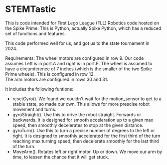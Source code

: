 # STEMTastic
This is code intended for First Lego League (FLL) Robotics code hosted on the Spike Prime.  This is Python, actually Spike Python, which has a reduced set of functions and features.  

This code performed well for us, and got us to the state tournament in 2024.  

Requirements:
The wheel motors are configured in row 9.  Our code assumes Left is in port.A and right is in port.E.  The wheel is assumed to have a circumference of 7 inches (which is the smaller of the two Spike Prime wheels).  This is configured in row 12.  
The arm motors are configured in rows 30 and 31.  


It includes the following funtions:
* resetGyro().  We found we couldn't wait for the motion_sensor to get to a stable state, so made our own.  This allows for more prescise robot movement and turns.  
* gyroStraight().  Use this to drive the robot straight.  Forwards or backwards.  It is designed for smooth acceleration up to a given max speed, then smoothly decelerates to stop at the given distance.  
* gyroTurn().  Use this to turn a precise number of degrees to the left or right.  It is designed to smoothly accelerated for the first third of the turn reaching max turning speed, then decelerate smoothly for the last third of the turn.
* MoveArm().  Rotates left or right motor.  Up or down.  We move our arm by time, to lessen the chance that it will get stuck.  

